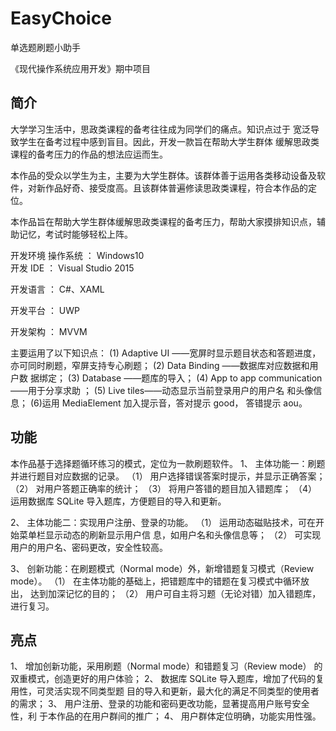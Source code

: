 

# EasyChoice

单选题刷题小助手

《现代操作系统应用开发》期中项目


## 简介
大学学习生活中，思政类课程的备考往往成为同学们的痛点。知识点过于 宽泛导致学生在备考过程中感到盲目。因此，开发一款旨在帮助大学生群体 缓解思政类课程的备考压力的作品的想法应运而生。

本作品的受众以学生为主，主要为大学生群体。该群体善于运用各类移动设备及软件，对新作品好奇、接受度高。且该群体普遍修读思政类课程，符合本作品的定位。

本作品旨在帮助大学生群体缓解思政类课程的备考压力，帮助大家摸排知识点，辅助记忆，考试时能够轻松上阵。 

开发环境
操作系统 ： Windows10  
开发 IDE ： Visual Studio 2015 

开发语言 ： C#、XAML 

开发平台 ： UWP 

开发架构 ： MVVM


主要运用了以下知识点：
(1) Adaptive UI ——宽屏时显示题目状态和答题进度，亦可同时刷题，窄屏支持专心刷题；
(2) Data Binding ——数据库对应数据和用户数 据绑定；
(3) Database ——题库的导入；
(4) App to app communication ——用于分享求助 ；
(5) Live tiles——动态显示当前登录用户的用户名 和头像信息；
(6)运用 MediaElement 加入提示音，答对提示 good， 答错提示 aou。 
 
## 功能

本作品基于选择题循环练习的模式，定位为一款刷题软件。
1、 主体功能一：刷题并进行题目对应数据的记录。 
（1） 用户选择错误答案时提示，并显示正确答案；
（2） 对用户答题正确率的统计； 
（3） 将用户答错的题目加入错题库； 
（4） 运用数据库 SQLite 导入题库，方便题目的导入和更新。 

2、 主体功能二：实现用户注册、登录的功能。 
（1） 运用动态磁贴技术，可在开始菜单栏显示动态的刷新显示用户信 息，如用户名和头像信息等；
（2） 可实现用户的用户名、密码更改，安全性较高。 

3、 创新功能：在刷题模式（Normal mode）外，新增错题复习模式（Review  mode）。 
（1） 在主体功能的基础上，把错题库中的错题在复习模式中循环放出， 达到加深记忆的目的； 
（2） 用户可自主将习题（无论对错）加入错题库，进行复习。 

## 亮点
1、 增加创新功能，采用刷题（Normal mode）和错题复习（Review mode） 的双重模式，创造更好的用户体验；
2、 数据库 SQLite 导入题库，增加了代码的复用性，可灵活实现不同类型题 目的导入和更新，最大化的满足不同类型的使用者的需求； 
3、 用户注册、登录的功能和密码更改功能，显著提高用户账号安全性，利 于本作品的在用户群间的推广； 
4、 用户群体定位明确，功能实用性强。 


